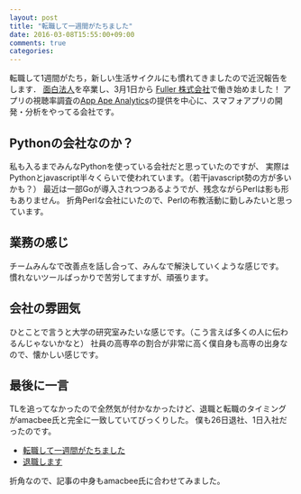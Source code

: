 ```yaml
---
layout: post
title: "転職して一週間がたちました"
date: 2016-03-08T15:55:00+09:00
comments: true
categories: 
---
```


転職して1週間がたち，新しい生活サイクルにも慣れてきましたので近況報告をします．
[面白法人](http://www.kayac.com/)を卒業し、3月1日から [Fuller 株式会社](http://fuller.co.jp/)で働き始めました！
アプリの視聴率調査の[App Ape Analytics](https://analytics.appa.pe/)の提供を中心に、スマフォアプリの開発・分析をやってる会社です。

<!-- More -->

## Pythonの会社なのか？

私も入るまでみんなPythonを使っている会社だと思っていたのですが、
実際はPythonとjavascript半々くらいで使われています。（若干javascript勢の方が多いかも？）
最近は一部Goが導入されつつあるようでが、残念ながらPerlは影も形もありません。
折角Perlな会社にいたので、Perlの布教活動に勤しみたいと思っています。

## 業務の感じ

チームみんなで改善点を話し合って、みんなで解決していくような感じです。
慣れないツールばっかりで苦労してますが、頑張ります。

## 会社の雰囲気

ひとことで言うと大学の研究室みたいな感じです。（こう言えば多くの人に伝わるんじゃないかなと）
社員の高専卒の割合が非常に高く僕自身も高専の出身なので、懐かしい感じです。

## 最後に一言

TLを追ってなかったので全然気が付かなかったけど、退職と転職のタイミングがamacbee氏と完全に一致していてびっくりした。
僕も26日退社、1日入社だったのです。

- [転職して一週間がたちました](http://amacbee.hatenablog.com/entry/2016/02/28/210544)
- [退職します](http://amacbee.hatenablog.com/entry/2016/02/28/210544)

折角なので、記事の中身もamacbee氏に合わせてみました。
